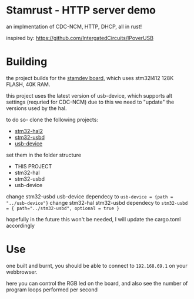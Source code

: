 # Stamrust - HTTP server demo 
an implmentation of CDC-NCM, HTTP, DHCP, all in rust!

inspired by: https://github.com/IntergatedCircuits/IPoverUSB


# Building
the project builds for the [stamdev board](https://www.tindie.com/products/maorm7/stamdev-l412/), which uses stm32l412 128K FLASH, 40K RAM.


this project uses the latest version of usb-device, which supports alt settings (requried for CDC-NCM)
due to this we need to "update" the versions used by the hal.

to do so- clone the following projects:
* [stm32-hal2](https://github.com/David-OConnor/stm32-hal)
* [stm32-usbd](https://github.com/stm32-rs/stm32-usbd)
* [usb-device](https://github.com/rust-embedded-community/usb-device)

set them in the folder structure
* THIS PROJECT
* stm32-hal
* stm32-usbd
* usb-device

change stm32-usbd usb-device dependecy to `usb-device = {path = "../usb-device"}`
change stm32-hal stm32-usbd dependecy to `stm32-usbd = { path="../stm32-usbd", optional = true }`

hopefully in the future this won't be needed, I will update the cargo.toml accordingly

# Use
one built and burnt, you should be able to connect to `192.168.69.1` on your webbrowser.

here you can control the RGB led on the board, and also see the number of program loops performed per second 

